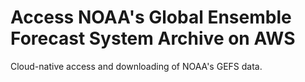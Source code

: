 # Access NOAA's Global Ensemble Forecast System Archive on AWS

Cloud-native access and downloading of NOAA's GEFS data.

